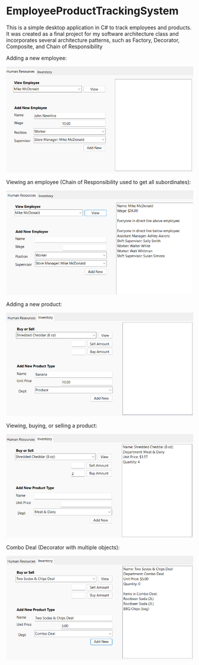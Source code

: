 # EmployeeProductTrackingSystem
This is a simple desktop application in C# to track employees and products. It was created as a final project for my software architecture class and incorporates several architecture patterns, such as Factory, Decorator, Composite, and Chain of Responsibility

Adding a new employee:

![alt text](https://github.com/rhare26/EmployeeProductTrackingSystem/blob/main/Add%20Employee.png)

Viewing an employee (Chain of Responsibility used to get all subordinates):

![alt text](https://github.com/rhare26/EmployeeProductTrackingSystem/blob/main/View%20Employee.png)

Adding a new product:

![alt text](https://github.com/rhare26/EmployeeProductTrackingSystem/blob/main/Add%20New%20Product.png)

Viewing, buying, or selling a product:

![alt text](https://github.com/rhare26/EmployeeProductTrackingSystem/blob/main/View%2C%20Buy%2C%20or%20Sell%20Product.png)

Combo Deal (Decorator with multiple objects):

![alt text](https://github.com/rhare26/EmployeeProductTrackingSystem/blob/main/Combo%20Deal.png)
